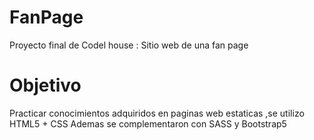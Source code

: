 # FanPage
Proyecto final de Codel house : Sitio web de una fan page 

# Objetivo
Practicar conocimientos adquiridos en paginas web estaticas ,se utilizo HTML5 + CSS 
Ademas se complementaron con SASS y Bootstrap5
